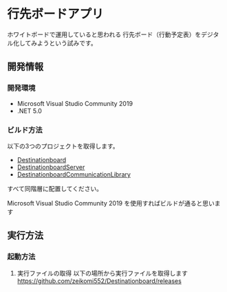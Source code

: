 # 行先ボードアプリ

ホワイトボードで運用していると思われる
行先ボード（行動予定表）をデジタル化してみようという試みです。

## 開発情報
### 開発環境
- Microsoft Visual Studio Community 2019
- .NET 5.0

### ビルド方法

以下の3つのプロジェクトを取得します。
- [Destinationboard](https://github.com/zeikomi552/Destinationboard)
- [DestinationboardServer](https://github.com/zeikomi552/DestinationboardServer)
- [DestinationboardCommunicationLibrary](https://github.com/zeikomi552/DestinationboardCommunicationLibrary)

すべて同階層に配置してください。

Microsoft Visual Studio Community 2019
を使用すればビルドが通ると思います

## 実行方法

### 起動方法
1. 実行ファイルの取得
以下の場所から実行ファイルを取得します
https://github.com/zeikomi552/Destinationboard/releases

